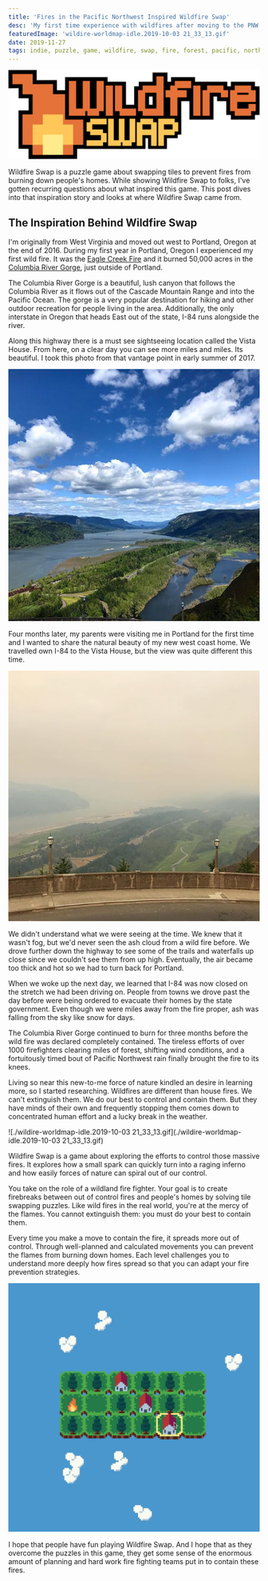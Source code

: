 ```yaml
---
title: 'Fires in the Pacific Northwest Inspired Wildfire Swap'
desc: 'My first time experience with wildfires after moving to the PNW.'
featuredImage: 'wildire-worldmap-idle.2019-10-03 21_33_13.gif'
date: 2019-11-27
tags: indie, puzzle, game, wildfire, swap, fire, forest, pacific, north, west, pnw, northwest
---
```


![./wildfire-title-with-logo-trimmed.png](./wildfire-title-with-logo-trimmed.png)

Wildfire Swap is a puzzle game about swapping tiles to prevent fires from burning down people's homes. While showing Wildfire Swap to folks, I've gotten recurring questions about what inspired this game. This post dives into that inspiration story and looks at where Wildfire Swap came from.

## The Inspiration Behind Wildfire Swap

I'm originally from West Virginia and moved out west to Portland, Oregon at the end of 2016. During my first year in Portland, Oregon I experienced my first wild fire. It was the [Eagle Creek Fire](https://en.wikipedia.org/wiki/Eagle_Creek_Fire) and it burned 50,000 acres in the [Columbia River Gorge](https://en.wikipedia.org/wiki/Columbia_River_Gorge), just outside of Portland.

The Columbia River Gorge is a beautiful, lush canyon that follows the Columbia River as it flows out of the Cascade Mountain Range and into the Pacific Ocean. The gorge is a very popular destination for hiking and other outdoor recreation for people living in the area. Additionally, the only interstate in Oregon that heads East out of the state, I-84 runs alongside the river.

Along this highway there is a must see sightseeing location called the Vista House. From here, on a clear day you can see more miles and miles. Its beautiful. I took this photo from that vantage point in early summer of 2017.

![./gorge_clear.jpg](./gorge_clear.jpg)

Four months later, my parents were visiting me in Portland for the first time and I wanted to share the natural beauty of my new west coast home. We travelled own I-84 to the Vista House, but the view was quite different this time.

![./gorge_smokey.jpg](./gorge_smokey.jpg)

We didn't understand what we were seeing at the time. We knew that it wasn't fog, but we'd never seen the ash cloud from a wild fire before. We drove further down the highway to see some of the trails and waterfalls up close since we couldn't see them from up high. Eventually, the air became too thick and hot so we had to turn back for Portland.

When we woke up the next day, we learned that I-84 was now closed on the stretch we had been driving on. People from towns we drove past the day before were being ordered to evacuate their homes by the state government. Even though we were miles away from the fire proper, ash was falling from the sky like snow for days.

The Columbia River Gorge continued to burn for three months before the wild fire was declared completely contained. The tireless efforts of over 1000 firefighters clearing miles of forest, shifting wind conditions, and a fortuitously timed bout of Pacific Northwest rain finally brought the fire to its knees.

Living so near this new-to-me force of nature kindled an desire in learning more, so I started researching. Wildfires are different than house fires. We can't extinguish them. We do our best to control and contain them. But they have minds of their own and frequently stopping them comes down to concentrated human effort and a lucky break in the weather.

![./wildire-worldmap-idle.2019-10-03 21_33_13.gif](./wildire-worldmap-idle.2019-10-03 21_33_13.gif)

Wildfire Swap is a game about exploring the efforts to control those massive fires. It explores how a small spark can quickly turn into a raging inferno and how easily forces of nature can spiral out of our control.

You take on the role of a wildland fire fighter. Your goal is to create firebreaks between out of control fires and people's homes by solving tile swapping puzzles. Like wild fires in the real world, you're at the mercy of the flames. You cannot extinguish them: you must do your best to contain them.

Every time you make a move to contain the fire, it spreads more out of control. Through well-planned and calculated movements you can prevent the flames from burning down homes. Each level challenges you to understand more deeply how fires spread so that you can adapt your fire prevention strategies.

![./wildfire-rectangle-solved.2019-05-31_19_15_59.gif](./wildfire-rectangle-solved.2019-05-31_19_15_59.gif)

I hope that people have fun playing Wildfire Swap. And I hope that as they overcome the puzzles in this game, they get some sense of the enormous amount of planning and hard work fire fighting teams put in to contain these fires.
